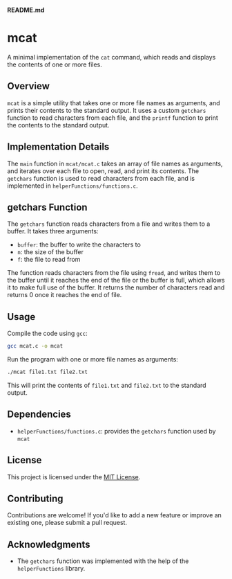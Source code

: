 **README.md**

**mcat**
================

A minimal implementation of the `cat` command, which reads and displays the contents of one or more files.

**Overview**
------------

`mcat` is a simple utility that takes one or more file names as arguments, and prints their contents to the standard output. It uses a custom `getchars` function to read characters from each file, and the `printf` function to print the contents to the standard output.

**Implementation Details**
-------------------------

The `main` function in `mcat/mcat.c` takes an array of file names as arguments, and iterates over each file to open, read, and print its contents. The `getchars` function is used to read characters from each file, and is implemented in `helperFunctions/functions.c`.

**getchars Function**
--------------------

The `getchars` function reads characters from a file and writes them to a buffer. It takes three arguments:

* `buffer`: the buffer to write the characters to
* `n`: the size of the buffer
* `f`: the file to read from

The function reads characters from the file using `fread`, and writes them to the buffer until it reaches the end of the file or the buffer is full, which allows it to make full use of the buffer. It returns the number of characters read and returns 0 once it reaches the end of file.

**Usage**
---------

Compile the code using `gcc`:
```bash
gcc mcat.c -o mcat
```
Run the program with one or more file names as arguments:
```bash
./mcat file1.txt file2.txt
```
This will print the contents of `file1.txt` and `file2.txt` to the standard output.

**Dependencies**
---------------

* `helperFunctions/functions.c`: provides the `getchars` function used by `mcat`

**License**
-------

This project is licensed under the [MIT License](https://opensource.org/licenses/MIT).

**Contributing**
------------

Contributions are welcome! If you'd like to add a new feature or improve an existing one, please submit a pull request.

**Acknowledgments**
----------------

* The `getchars` function was implemented with the help of the `helperFunctions` library.
